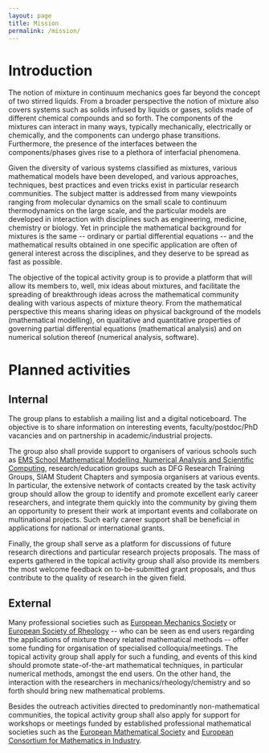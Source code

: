 ```yaml
---
layout: page
title: Mission
permalink: /mission/
---
```


<!-- [European Mathematical Society -- Topical Activity Group](https://euromathsoc.org/EMS-TAGs) -->

# Introduction

The notion of mixture in continuum mechanics goes far beyond the concept of two stirred liquids. From a broader perspective the notion of mixture also covers systems such as solids infused by liquids or gases, solids made of different chemical compounds and so forth. The components of the mixtures can interact in many ways, typically mechanically, electrically or chemically, and the components can undergo phase transitions. Furthermore, the presence of the interfaces between the components/phases gives rise to a plethora of interfacial phenomena.

Given the diversity of various systems classified as mixtures, various mathematical models have been developed, and various approaches, techniques, best practices and even tricks exist in particular research communities. The subject matter is addressed from many viewpoints ranging from molecular dynamics on the small scale to continuum thermodynamics on the large scale, and the particular models are developed in interaction with disciplines such as engineering, medicine, chemistry or biology. Yet in principle the mathematical background for mixtures is the same -- ordinary or partial differential equations -- and the mathematical results obtained in one specific application are often of general interest across the disciplines, and they deserve to be spread as fast as possible.

The objective of the topical activity group is to provide a platform that will allow its members to, well, mix ideas about mixtures, and facilitate the spreading of breakthrough ideas across the mathematical community dealing with various aspects of mixture theory. From the mathematical perspective this means sharing ideas on physical background of the models (mathematical modelling), on qualitative and quantitative properties of governing partial differential equations (mathematical analysis) and on numerical solution thereof (numerical analysis, software).

# Planned activities

## Internal 

The group plans to establish a mailing list and a digital noticeboard. The objective is to share information on interesting events, faculty/postdoc/PhD vacancies and on partnership in academic/industrial projects. 

The group also shall provide support to organisers of various schools such as [EMS School Mathematical Modelling, Numerical Analysis and Scientific Computing](https://ems-masc.cuni.cz/), research/education groups such as DFG Research Training Groups, SIAM Student Chapters and symposia organisers at various events. In particular, the extensive network of contacts created by the task activity group should allow the group to identify and promote excellent early career researchers, and integrate them quickly into the community by giving them an opportunity to present their work at important events and collaborate on multinational projects. Such early career support shall be beneficial in applications for national or international grants.

Finally, the group shall serve as a platform for discussions of future research directions and particular research projects proposals. The mass of experts gathered in the topical activity group shall also provide its members the most welcome feedback on to-be-submitted grant proposals, and thus contribute to the quality of research in the given field. 

## External

Many professional societies such as [European Mechanics Society](https://euromech.org/) or [European Society of Rheology](https://rheology-esr.org/) -- who can be seen as end users regarding the applications of mixture theory related mathematical methods -- offer some funding for organisation of specialised colloquia/meetings. The topical activity group shall apply for such a funding, and events of this kind should promote state-of-the-art mathematical techniques, in particular numerical methods, amongst the end users. On the other hand, the interaction with the researchers in mechanics/rheology/chemistry and so forth should bring new mathematical problems.

Besides the outreach activities directed to predominantly non-mathematical communities, the topical activity group shall also apply for support for workshops or meetings funded by established professional mathematical societies such as the [European Mathematical Society](https://euromathsoc.org) and [European Consortium for Mathematics in Industry](https://ecmiindmath.org/). 
